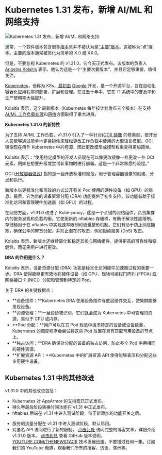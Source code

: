 # Kubernetes 1.31 发布，新增 AI/ML 和网络支持

![Kubernetes 1.31 发布，新增 AI/ML 和网络支持](https://cdn.thenewstack.io/media/2024/08/05686cc8-kubernetes-1-31-1024x683.png)

通常，一个软件版本包含很多[版本号](https://thenewstack.io/rustlangs-semantic-versioning-still-breaks-too-many-apps/)并不被认为是[“主要”版本](https://thenewstack.io/tricks-api-versioning/)。这被称为“点”版本。主要的版本通常被简化为简单的 X.0 或 XX.0。

但是，不要忽视 Kubernetes 的 v1.31.0，它今天正式发布。该版本的负责人 [Angelos Kolaitis](https://github.com/neoaggelos) 表示，他认为这是一个“主要次要版本”，并且它足够重要，值得关注。

[Kubernetes](https://www.thenewstack.io/Kubernetes)，也称为 K8s，[最初由](https://thenewstack.io/how-the-kubernetes-community-celebrated-its-10th-anniversary/) [Google](https://cloud.google.com/?utm_content=inline+mention) 开发，是一个开源平台，旨在自动化容器化应用程序的部署、扩展和管理。在过去十年中，它在 IT 系统中的普及率和生产使用率大幅提升。

Kolaitis 表示，这个最新版本（Kubernetes 每年按计划发布三个版本）在支持[AI/ML 工作负载处理](https://thenewstack.io/ai/)和[网络](https://thenewstack.io/networking/)方面取得了重大进展。

**Kubernetes 1.31.0 的新特性**

为了支持 AI/ML 工作负载，v1.31.0 引入了一种针对[(OCI) 镜像](https://thenewstack.io/how-bumblebee-eases-ebpf-observability-with-oci/) 的卷类型，使开发人员能够通过简单地更换镜像来轻松更改工作负载中使用的大型语言模型。OCI 镜像现在用作 Kubernetes 中的卷源，因此更改模型或模型权重变得更加简单。

Kolaitis 表示：“使用特定模型的开发人员现在可以像更改镜像一样更改一些 OCI 元素，例如在想要升级或尝试新事物时进行部署。这是一个非常熟悉的流程。”

OCI ([开放容器倡议](https://thenewstack.io/open-container-initiative-creates-a-distribution-specification-for-registries/)) 指的是一组开放标准和规范，用于管理容器镜像的创建、分发和执行。

新版本以更标准化和高效的方式公开有关 Pod 使用的硬件设备（如 GPU）的信息。最后，它为新的设备资源分配 (DRA) 功能提供了初步支持，该功能有助于标准化访问和管理硬件加速器（如 GPU）的过程。

在网络方面，v1.31.0 改进了 Kube-proxy，这是一个关键的网络组件，负责集群内的服务发现和负载均衡，它使用新的 nftables 存储桶，有助于解决性能限制。存储桶用于在 nftables 中实现速率限制和流量整形机制。它们有助于防止网络拥塞，确保公平的带宽分配，并防止潜在的攻击，例如拒绝服务 (DoS) 攻击。

Kolaitis 表示，新版本还继续简化和稳定其核心网络组件，提供更高的可靠性和稳健性，而无需用户进行更改。

**DRA 的作用是什么？**

Kolaitis 表示，设备资源分配 (DRA) 功能是标准化访问硬件加速器过程的重要一步。DRA 使得能够更有效地将硬件设备（如 GPU、现场可编程门阵列 (FPGA) 或网络接口卡 (NIC)）分配和管理到特定的 Pod。

关于 DRA 的关键数据点：

* **设备插件：**Kubernetes DRA 使用设备插件与底层硬件交互，使集群能够发现设备。
* **资源管理：**一旦设备被识别，它们就会成为 Kubernetes 中可管理的资源，类似于 CPU 或内存。
* **Pod 分配：**用户可以在其 Pod 规范中请求特定的设备或设备数量，Kubernetes 的调度程序会尝试将这些 Pod 放置在具有匹配可用设备的节点上。
* **独占访问：**DRA 确保对分配的设备的独占访问，防止多个 Pod 争用相同的硬件资源。
* **扩展资源 API：**Kubernetes 中的扩展资源 API 使得能够表示和分配这些专用硬件设备。

## Kubernetes 1.31 中的其他改进

v1.31.0 中的其他改进包括：

* Kubernetes 对 AppArmor 的支持现已正式发布。
* 持久卷最后阶段转换时间功能在 v1.31 中正式发布。
* nftables 后端在 v1.31 中进入测试阶段，位于新添加的功能开关之后。
- 服务的流量分配在 v1.31 中进入测试阶段，默认启用。
- 对匿名 API 访问进行了新的限制。
[点击此处](https://deploy-preview-47281--kubernetes-io-main-staging.netlify.app/blog/2024/08/13/kubernetes-v1-31-release/) 访问完整的博客文章，详细介绍 v1.31.0 版本。
[点击此处](https://github.com/kubernetes/sig-release/tree/master/releases/release-1.31) 查看 GitHub 版本说明。
[YOUTUBE.COM/THENEWSTACK](https://youtube.com/thenewstack?sub_confirmation=1) 技术发展迅速，不要错过任何一集。订阅我们的 YouTube 频道，观看我们所有的播客、访谈、演示等。